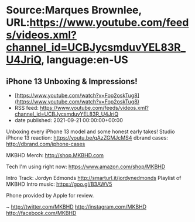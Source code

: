 # Source:Marques Brownlee, URL:https://www.youtube.com/feeds/videos.xml?channel_id=UCBJycsmduvYEL83R_U4JriQ, language:en-US

## iPhone 13 Unboxing & Impressions!
 - [https://www.youtube.com/watch?v=Fop2oskTug8](https://www.youtube.com/watch?v=Fop2oskTug8)
 - RSS feed: https://www.youtube.com/feeds/videos.xml?channel_id=UCBJycsmduvYEL83R_U4JriQ
 - date published: 2021-09-21 00:00:00+00:00

Unboxing every iPhone 13 model and some honest early takes!
Studio iPhone 13 reaction: https://youtu.be/qAzZGMJcMS4
dbrand cases: http://dbrand.com/iphone-cases

MKBHD Merch: http://shop.MKBHD.com

Tech I'm using right now: https://www.amazon.com/shop/MKBHD

Intro Track: Jordyn Edmonds http://smarturl.it/jordynedmonds
Playlist of MKBHD Intro music: https://goo.gl/B3AWV5

Phone provided by Apple for review.

~
http://twitter.com/MKBHD
http://instagram.com/MKBHD
http://facebook.com/MKBHD

